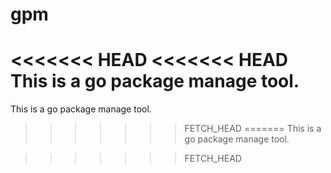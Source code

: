gpm
===

<<<<<<< HEAD
<<<<<<< HEAD
This is a go package manage tool.
=======
This is a go package manage tool.

>>>>>>> FETCH_HEAD
=======
This is a go package manage tool.

>>>>>>> FETCH_HEAD
